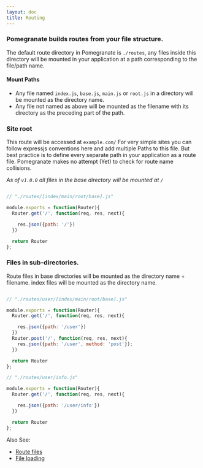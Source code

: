 ```yaml
---
layout: doc
title: Routing
---
```


### Pomegranate builds routes from your file structure.

The default route directory in Pomegranate is `./routes`, any files inside this directory will be mounted
in your application at a path corresponding to the file/path name.


#### Mount Paths

* Any file named `index.js`, `base.js`, `main.js` or `root.js` in a directory will be mounted as the directory name.
* Any file not named as above will be mounted as the filename with its directory as the preceding part of the path.


### Site root

This route will be accessed at `example.com/`
For very simple sites you can follow expressjs conventions here and add multiple Paths
to this file. But best practice is to define every separate path in your application as a
route file. Pomegranate makes no attempt (Yet) to check for route name collisions.

*As of `v1.0.0` all files in the base directory will be mounted at `/`*

```javascript

// "./routes/[index/main/root/base].js"

module.exports = function(Router){
  Router.get('/', function(req, res, next){

    res.json({path: '/'})
  })

  return Router
};

```

### Files in sub-directories.

Route files in base directories will be mounted as the directory name + filename. index files will be mounted
as the directory name.

```javascript

// "./routes/user/[index/main/root/base].js"

module.exports = function(Router){
  Router.get('/', function(req, res, next){

    res.json({path: '/user'})
  })
  Router.post('/', function(req, res, next){
    res.json({path: '/user', method: 'post'});
  })

  return Router
};
```

```javascript
// "./routes/user/info.js"

module.exports = function(Router){
  Router.get('/', function(req, res, next){

    res.json({path: '/user/info'})
  })

  return Router
};

```

Also See:

* [Route files](/docs/route-files)
* [File loading](/docs/file-loading)